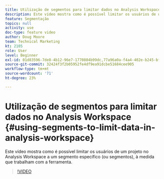 ```yaml
---
title: Utilização de segmentos para limitar dados no Analysis Workspace
description: Este vídeo mostra como é possível limitar os usuários de um projeto no Analysis Workspace a um segmento específico (ou segmentos), à medida que trabalham com a ferramenta.
feature: Segmentação
topics: null
activity: use
doc-type: feature video
author: Doug Moore
team: Technical Marketing
kt: 2105
role: User
level: Beginner
exl-id: 01d83596-7de8-4b12-96e7-1770804b99dc,77a96a0a-f4a4-402e-b245-bfb83622a7e7,77a96a0a-f4a4-402e-b245-bfb83622a7e7,01d83596-7de8-4b12-96e7-1770804b99dc
source-git-commit: 32424f3f2b05952fe4df9ea91dcbe51684cee905
workflow-type: tm+mt
source-wordcount: '71'
ht-degree: 23%

---
```


# Utilização de segmentos para limitar dados no Analysis Workspace {#using-segments-to-limit-data-in-analysis-workspace}

Este vídeo mostra como é possível limitar os usuários de um projeto no Analysis Workspace a um segmento específico (ou segmentos), à medida que trabalham com a ferramenta.

>[!VIDEO](https://video.tv.adobe.com/v/24038/?quality=12)
